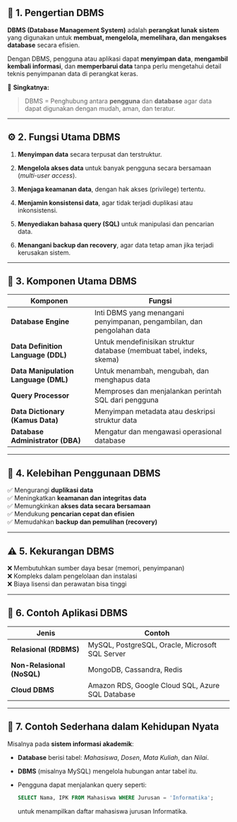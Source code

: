 
## 💾 **1. Pengertian DBMS**

**DBMS (Database Management System)** adalah **perangkat lunak sistem** yang digunakan untuk **membuat, mengelola, memelihara, dan mengakses database** secara efisien.

Dengan DBMS, pengguna atau aplikasi dapat **menyimpan data**, **mengambil kembali informasi**, dan **memperbarui data** tanpa perlu mengetahui detail teknis penyimpanan data di perangkat keras.

📘 **Singkatnya:**

> DBMS = Penghubung antara **pengguna** dan **database** agar data dapat digunakan dengan mudah, aman, dan teratur.

---

## ⚙️ **2. Fungsi Utama DBMS**

1. **Menyimpan data** secara terpusat dan terstruktur.
    
2. **Mengelola akses data** untuk banyak pengguna secara bersamaan (_multi-user access_).
    
3. **Menjaga keamanan data**, dengan hak akses (privilege) tertentu.
    
4. **Menjamin konsistensi data**, agar tidak terjadi duplikasi atau inkonsistensi.
    
5. **Menyediakan bahasa query (SQL)** untuk manipulasi dan pencarian data.
    
6. **Menangani backup dan recovery**, agar data tetap aman jika terjadi kerusakan sistem.
    

---

## 🧩 **3. Komponen Utama DBMS**

|Komponen|Fungsi|
|---|---|
|**Database Engine**|Inti DBMS yang menangani penyimpanan, pengambilan, dan pengolahan data|
|**Data Definition Language (DDL)**|Untuk mendefinisikan struktur database (membuat tabel, indeks, skema)|
|**Data Manipulation Language (DML)**|Untuk menambah, mengubah, dan menghapus data|
|**Query Processor**|Memproses dan menjalankan perintah SQL dari pengguna|
|**Data Dictionary (Kamus Data)**|Menyimpan metadata atau deskripsi struktur data|
|**Database Administrator (DBA)**|Mengatur dan mengawasi operasional database|

---

## 🧠 **4. Kelebihan Penggunaan DBMS**

✅ Mengurangi **duplikasi data**  
✅ Meningkatkan **keamanan dan integritas data**  
✅ Memungkinkan **akses data secara bersamaan**  
✅ Mendukung **pencarian cepat dan efisien**  
✅ Memudahkan **backup dan pemulihan (recovery)**

---

## ⚠️ **5. Kekurangan DBMS**

❌ Membutuhkan sumber daya besar (memori, penyimpanan)  
❌ Kompleks dalam pengelolaan dan instalasi  
❌ Biaya lisensi dan perawatan bisa tinggi

---

## 💼 **6. Contoh Aplikasi DBMS**

|Jenis|Contoh|
|---|---|
|**Relasional (RDBMS)**|MySQL, PostgreSQL, Oracle, Microsoft SQL Server|
|**Non-Relasional (NoSQL)**|MongoDB, Cassandra, Redis|
|**Cloud DBMS**|Amazon RDS, Google Cloud SQL, Azure SQL Database|

---

## 🧭 **7. Contoh Sederhana dalam Kehidupan Nyata**

Misalnya pada **sistem informasi akademik**:

- **Database** berisi tabel: _Mahasiswa_, _Dosen_, _Mata Kuliah_, dan _Nilai_.
    
- **DBMS** (misalnya MySQL) mengelola hubungan antar tabel itu.
    
- Pengguna dapat menjalankan query seperti:
    
    ```sql
    SELECT Nama, IPK FROM Mahasiswa WHERE Jurusan = 'Informatika';
    ```
    
    untuk menampilkan daftar mahasiswa jurusan Informatika.
    